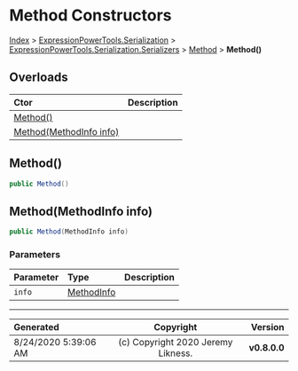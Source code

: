 ﻿# Method Constructors

[Index](../index.md) > [ExpressionPowerTools.Serialization](ExpressionPowerTools.Serialization.a.md) > [ExpressionPowerTools.Serialization.Serializers](ExpressionPowerTools.Serialization.Serializers.n.md) > [Method](ExpressionPowerTools.Serialization.Serializers.Method.cs.md) > **Method()**



## Overloads

| Ctor | Description |
| :-- | :-- |
| [Method()](#method) |  |
| [Method(MethodInfo info)](#methodmethodinfo-info) |  |

## Method()



```csharp
public Method()
```



## Method(MethodInfo info)



```csharp
public Method(MethodInfo info)
```

### Parameters

| Parameter | Type | Description |
| :-- | :-- | :-- |
| `info` | [MethodInfo](https://docs.microsoft.com/dotnet/api/system.reflection.methodinfo) |  |



---

| Generated | Copyright | Version |
| :-- | :-: | --: |
| 8/24/2020 5:39:06 AM | (c) Copyright 2020 Jeremy Likness. | **v0.8.0.0** |
